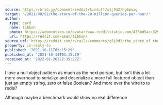 ```yaml
---
source: https://brid.gy/comment/reddit/kinduff/q5j9d2/hg6puxg
target: "/2021/08/02/the-story-of-the-20-million-queries-per-hour/"
author:
  type: card
  name: tibbon
  photo: https://webmention.io/avatar/www.redditstatic.com/478bd5acc62985807dde82938219b3925bd1419387336f65010e7b969390991c.png
  url: https://reddit.com/user/tibbon/
source_url: https://reddit.com/r/rails/comments/q5j9d2/the_story_of_the_20_million_queries_per_hour/hg6puxg/
property: in-reply-to
published: '2021-10-11T03:15:29'
published_at: '2021-10-11T03:15:29'
received_at: '2022-01-26T22:35:27Z'
---
```


I love a null object pattern as much as the next person, but isn’t this a lot more overhead to serialize and deserialize a more full featured object than just an empty string, zero or false Boolean? And more over the wire to to redis?

Although maybe a benchmark would show no real difference